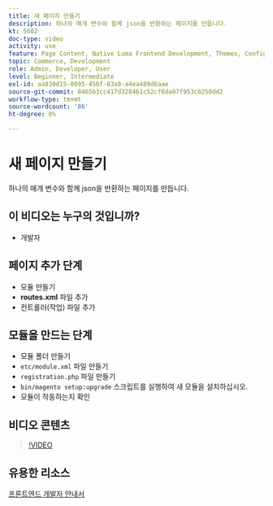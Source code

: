 ```yaml
---
title: 새 페이지 만들기
description: 하나의 매개 변수와 함께 json을 반환하는 페이지를 만듭니다.
kt: 5602
doc-type: video
activity: use
feature: Page Content, Native Luma Frontend Development, Themes, Configuration
topic: Commerce, Development
role: Admin, Developer, User
level: Beginner, Intermediate
exl-id: aa830d15-0095-450f-83a8-a4ea489d6aae
source-git-commit: 8465b3cc417d328461c52cf6da07f953c8250dd2
workflow-type: tm+mt
source-wordcount: '86'
ht-degree: 0%

---
```


# 새 페이지 만들기

하나의 매개 변수와 함께 json을 반환하는 페이지를 만듭니다.

## 이 비디오는 누구의 것입니까?

- 개발자

## 페이지 추가 단계

- 모듈 만들기
- **routes.xml** 파일 추가
- 컨트롤러(작업) 파일 추가

## 모듈을 만드는 단계

- 모듈 폴더 만들기
- `etc/module.xml` 파일 만들기
- `registration.php` 파일 만들기
- `bin/magento setup:upgrade` 스크립트를 실행하여 새 모듈을 설치하십시오.
- 모듈이 작동하는지 확인

## 비디오 콘텐츠

>[!VIDEO](https://video.tv.adobe.com/v/35816?quality=12&learn=on)

## 유용한 리소스

[프론트엔드 개발자 안내서](https://developer.adobe.com/commerce/frontend-core/guide/)

